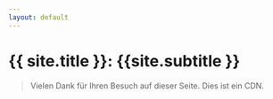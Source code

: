 ```yaml
---
layout: default
---
```


<div id="home">
<h1> {{ site.title }}: {{site.subtitle }} </h1>
<blockquote>
<p><span id="more-8">Vielen Dank für Ihren Besuch auf dieser Seite. Dies ist ein CDN.</span></p>
</blockquote>
</div>
